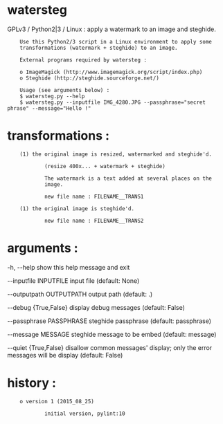 # watersteg
GPLv3 / Python2|3 / Linux : apply a watermark to an image and steghide.

        Use this Python2/3 script in a Linux environment to apply some
        transformations (watermark + steghide) to an image.

        External programs required by watersteg :

        o ImageMagick (http://www.imagemagick.org/script/index.php)
        o Steghide (http://steghide.sourceforge.net/)

        Usage (see arguments below) :
        $ watersteg.py --help
        $ watersteg.py --inputfile IMG_4280.JPG --passphrase="secret phrase" --message="Hello !"

# transformations :

        (1) the original image is resized, watermarked and steghide'd.

                (resize 400x... + watermark + steghide)

                The watermark is a text added at several places on the
                image.

                new file name : FILENAME__TRANS1

        (1) the original image is steghide'd.

                new file name : FILENAME__TRANS2

# arguments :

  -h, --help            show this help message and exit

  --inputfile INPUTFILE
                        input file (default: None)

  --outputpath OUTPUTPATH
                        output path (default: .)

  --debug {True,False}  display debug messages (default: False)

  --passphrase PASSPHRASE
                        steghide passphrase (default: passphrase)

  --message MESSAGE     steghide message to be embed (default: message)

  --quiet {True,False}  disallow common messages' display; only the error
                        messages will be display (default: False)
# history :

        o version 1 (2015_08_25)

                initial version, pylint:10
    
